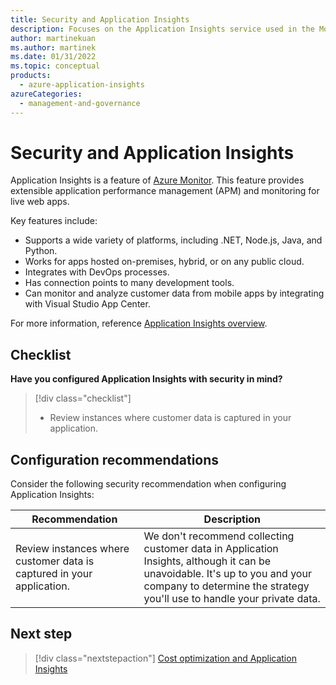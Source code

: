 ```yaml
---
title: Security and Application Insights
description: Focuses on the Application Insights service used in the Monitoring solution to provide best-practice and configuration recommendations related to Security.
author: martinekuan
ms.author: martinek
ms.date: 01/31/2022
ms.topic: conceptual
products:
  - azure-application-insights
azureCategories:
  - management-and-governance
---
```


# Security and Application Insights

Application Insights is a feature of [Azure Monitor](/azure/azure-monitor/overview). This feature provides extensible application performance management (APM) and monitoring for live web apps.

Key features include:

- Supports a wide variety of platforms, including .NET, Node.js, Java, and Python.
- Works for apps hosted on-premises, hybrid, or on any public cloud.
- Integrates with DevOps processes.
- Has connection points to many development tools.
- Can monitor and analyze customer data from mobile apps by integrating with Visual Studio App Center.

For more information, reference [Application Insights overview](/azure/azure-monitor/app/app-insights-overview).

## Checklist

**Have you configured Application Insights with security in mind?**

> [!div class="checklist"]
> - Review instances where customer data is captured in your application.

## Configuration recommendations

Consider the following security recommendation when configuring Application Insights:

|Recommendation|Description|
|--------------|-----------|
|Review instances where customer data is captured in your application.|We don't recommend collecting customer data in Application Insights, although it can be unavoidable. It's up to you and your company to determine the strategy you'll use to handle your private data.|

## Next step

> [!div class="nextstepaction"]
> [Cost optimization and Application Insights](cost-optimization.md)
